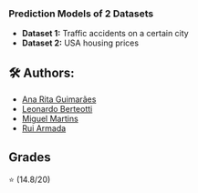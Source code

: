 ### Prediction Models of 2 Datasets

* **Dataset 1:** Traffic accidents on a certain city
* **Dataset 2:** USA housing prices

## 🛠 Authors:
* [Ana Rita Guimarães](https://github.com/RitataPT)
* [Leonardo Berteotti](https://github.com/berteotti)
* [Miguel Martins](https://github.com/Zyveth)
* [Rui Armada](https://github.com/RuiArmada)

## Grades
⭐ (14.8/20)
